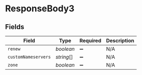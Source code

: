 # ResponseBody3


## Fields

| Field               | Type                | Required            | Description         |
| ------------------- | ------------------- | ------------------- | ------------------- |
| `renew`             | *boolean*           | :heavy_minus_sign:  | N/A                 |
| `customNameservers` | *string*[]          | :heavy_minus_sign:  | N/A                 |
| `zone`              | *boolean*           | :heavy_minus_sign:  | N/A                 |